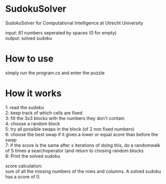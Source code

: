 # SudokuSolver
SudokuSolver for Computational Intelligence at Utrecht University

input: 81 numbers seperated by spaces (0 for empty)\
output: solved sudoku

# How to use
simply run the program.cs and enter the puzzle

# How it works
1: read the sudoku\
2: keep track of which cells are fixed\
3: fill the 3x3 blocks with the numbers they don't contain\
4: choose a random block\
5: try all possible swaps in the block (of 2 non fixed numbers)\
6: choose the best swap if it gives a lower or equal score than before the swap\
7: if the score is the same after x iterations of doing this, do a randomwalk of S times a searchoperator (and return to chosing random blocks\
8: Print the solved sudoku

score calculation:\
sum of all the missing numbers of the rows and columns. A solved sudoku has a score of 0.
